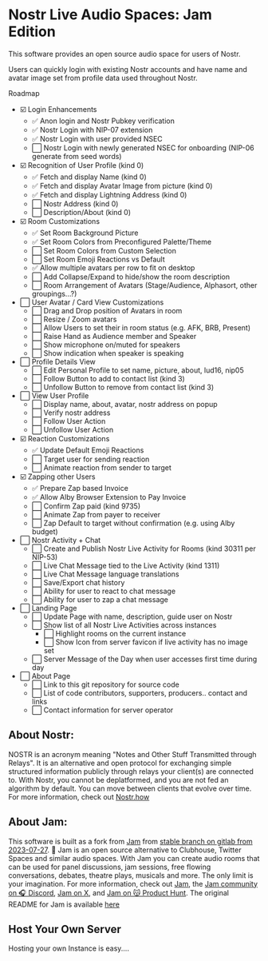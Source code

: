 
# Nostr Live Audio Spaces: Jam Edition

This software provides an open source audio space for users of Nostr.  

Users can quickly login with existing Nostr accounts and have name and avatar image set from profile data used throughout Nostr.

Roadmap

- ☑️ Login Enhancements
  - ✅ Anon login and Nostr Pubkey verification
  - ✅ Nostr Login with NIP-07 extension
  - ✅ Nostr Login with user provided NSEC
  - ⬜ Nostr Login with newly generated NSEC for onboarding (NIP-06 generate from seed words)
- ☑️ Recognition of User Profile (kind 0)
  - ✅ Fetch and display Name (kind 0)
  - ✅ Fetch and display Avatar Image from picture (kind 0)
  - ✅ Fetch and display Lightning Address (kind 0)
  - ⬜ Nostr Address (kind 0)
  - ⬜ Description/About (kind 0)
- ☑️ Room Customizations
  - ✅ Set Room Background Picture
  - ✅ Set Room Colors from Preconfigured Palette/Theme
  - ⬜ Set Room Colors from Custom Selection
  - ⬜ Set Room Emoji Reactions vs Default
  - ✅ Allow multiple avatars per row to fit on desktop
  - ⬜ Add Collapse/Expand to hide/show the room description
  - ⬜ Room Arrangement of Avatars (Stage/Audience, Alphasort, other groupings...?)
- ⬜ User Avatar / Card View Customizations
  - ⬜ Drag and Drop position of Avatars in room
  - ⬜ Resize / Zoom avatars
  - ⬜ Allow Users to set their in room status (e.g. AFK, BRB, Present)
  - ⬜ Raise Hand as Audience member and Speaker
  - ⬜ Show microphone on/muted for speakers
  - ⬜ Show indication when speaker is speaking
- ⬜ Profile Details View
  - ⬜ Edit Personal Profile to set name, picture, about, lud16, nip05
  - ⬜ Follow Button to add to contact list (kind 3)
  - ⬜ Unfollow Button to remove from contact list (kind 3)
- ⬜ View User Profile
  - ⬜ Display name, about, avatar, nostr address on popup
  - ⬜ Verify nostr address
  - ⬜ Follow User Action
  - ⬜ Unfollow User Action
- ☑️ Reaction Customizations
  - ✅ Update Default Emoji Reactions
  - ⬜ Target user for sending reaction
  - ⬜ Animate reaction from sender to target
- ☑️ Zapping other Users
  - ✅ Prepare Zap based Invoice
  - ✅ Allow Alby Browser Extension to Pay Invoice
  - ⬜ Confirm Zap paid (kind 9735)
  - ⬜ Animate Zap from payer to receiver
  - ⬜ Zap Default to target without confirmation (e.g. using Alby budget)
- ⬜ Nostr Activity + Chat
  - ⬜ Create and Publish Nostr Live Activity for Rooms (kind 30311 per NIP-53)
  - ⬜ Live Chat Message tied to the Live Activity (kind 1311)
  - ⬜ Live Chat Message language translations
  - ⬜ Save/Export chat history
  - ⬜ Ability for user to react to chat message
  - ⬜ Ability for user to zap a chat message
- ⬜ Landing Page
  - ⬜ Update Page with name, description, guide user on Nostr
  - ⬜ Show list of all Nostr Live Activities across instances
    - ⬜ Highlight rooms on the current instance
    - ⬜ Show Icon from server favicon if live activity has no image set
  - ⬜ Server Message of the Day when user accesses first time during day
- ⬜ About Page
  - ⬜ Link to this git repository for source code
  - ⬜ List of code contributors, supporters, producers.. contact and links
  - ⬜ Contact information for server operator


## About Nostr:

NOSTR is an acronym meaning "Notes and Other Stuff Transmitted through Relays". It is an alternative and open protocol for exchanging simple structured information publicly through relays your client(s) are connected to.  With Nostr, you cannot be deplatformed, and you are not fed an algorithm by default.  You can move between clients that evolve over time. For more information, check out [Nostr.how](https://nostr.how/en/what-is-nostr)

## About Jam:

This software is built as a fork from [Jam](https://gitlab.com/jam-systems/jam.git) from [stable branch on gitlab from 2023-07-27](https://gitlab.com/jam-systems/jam/-/commit/578afaf1d34c0422c153b68f5e8eb09610872bb6). 🍓 Jam is an open source alternative to Clubhouse, Twitter Spaces and similar audio spaces. With Jam you can create audio rooms that can be used for panel discussions, jam sessions, free flowing conversations, debates, theatre plays, musicals and more. The only limit is your imagination. For more information, check out [Jam](https://gitlab.com/jam-systems/jam.git), the [Jam community on 🎧 Discord](https://discord.gg/BfakmCuXSX), [Jam on X](https://twitter.com/jam_systems), and [Jam on 😽 Product Hunt](https://www.producthunt.com/posts/jam-d17ff3cc-556c-4c17-8140-5211cb1cd81f). The original README for Jam is available [here](JAM-README.md)

## Host Your Own Server

Hosting your own Instance is easy....


